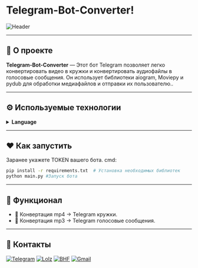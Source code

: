 # Telegram-Bot-Converter!

![Header](https://i.ibb.co/pJwpFyB/Screenshot-2.png)


---

## 🖤 О проекте

**Telegram-Bot-Converter** — Этот бот Telegram позволяет легко конвертировать видео в кружки и конвертировать аудиофайлы в голосовые сообщения. Он использует библиотеки aiogram, Moviepy и pydub для обработки медиафайлов и отправки их пользователю..

---

## ⚙️ Используемые технологии

<details>
  <summary><strong>Language</strong></summary>
  <br>
  
![Python](https://img.shields.io/badge/Python-%23000000.svg?style=for-the-badge&logo=python&logoColor=white)

  <br>
</details>

---

## ♥️ Как запустить
Заранее укажете TOKEN вашего бота.
cmd:

   ```bash
  pip install -r requirements.txt  # Установка необходимых библиотек
  python main.py #Запуск бота
  ```
---

## 🖤 Функционал

- 💨 Конвертация mp4 -> Telegram кружки.
- 💨 Конвертация mp3 -> Telegram голосовые сообщения.
---

## 🖤 Контакты

[![Telegram](https://img.shields.io/badge/-Telegram-black?style=for-the-badge&logo=telegram&logoColor=white)](https://t.me/klintxxxgod)  [![Lolz](https://img.shields.io/badge/-Lolz%20Team-black?style=for-the-badge&logo=data:image/png;base64,iVBORw0KGgoAAAANSUhEUgAAABAAAAAQCAYAAAAf8/9hAAAABHNCSVQICAgIfAhkiAAAAFdJREFUOI3FkjEOgkAQRc/CoFAEmf4SzkIkg1UkfsAdKNFBOkEEVnMkr1SBBSgUtqtUKV9jeBGwrvE3d+7s3TeAH5GgdYBGSCYJ1ASowm5YAz5voFrOh6oP/poM14wHdAe2Bi4OjsMUyccxPB3bs6Dn8AMhRWLZLeQKkwAAAABJRU5ErkJggg==&logoColor=white)](https://lolz.live/klintxxxgod/)  [![BHF](https://img.shields.io/badge/-BHF-black?style=for-the-badge&logo=matrix&logoColor=white)](https://bhf.pro/members/545192/)  [![Gmail](https://img.shields.io/badge/-Gmail-black?style=for-the-badge&logo=gmail&logoColor=white)](mailto:owner.klint@gmail.com)
